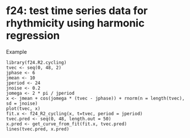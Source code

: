 # f24: test time series data for rhythmicity using harmonic regression

Example

```
library(f24.R2.cycling)
tvec <- seq(0, 48, 2)
jphase <- 6
jmean <- 10
jperiod <- 24
jnoise <- 0.2
jomega <- 2 * pi / jperiod
x <- jmean + cos(jomega * (tvec - jphase)) + rnorm(n = length(tvec), sd = jnoise)
plot(tvec, x)
fit.x <- f24_R2_cycling(x, t=tvec, period = jperiod)
tvec.pred <- seq(0, 48, length.out = 50)
x.pred <- get_curve_from_fit(fit.x, tvec.pred)
lines(tvec.pred, x.pred)
```

